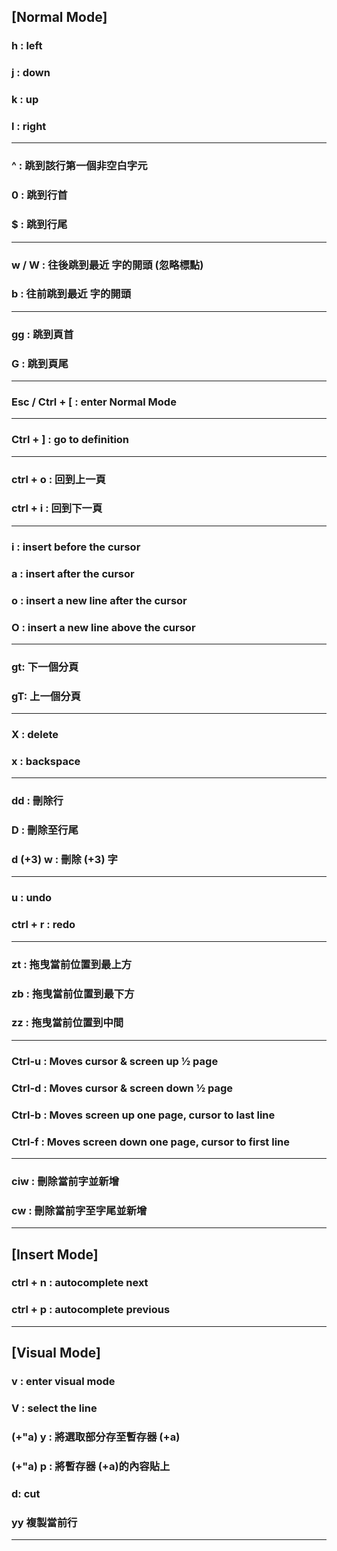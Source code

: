 ## **[Normal Mode]**

### h : left
### j : down
### k : up
### l : right
--------------------------------
### ^ : 跳到該行第一個非空白字元
### 0 : 跳到行首
### $ : 跳到行尾
--------------------------------
### w / W : 往後跳到最近 字的開頭 (忽略標點)
### b : 往前跳到最近 字的開頭
--------------------------------
### gg : 跳到頁首
### G : 跳到頁尾
--------------------------------
### Esc / Ctrl + [ : enter Normal Mode
--------------------------------
### Ctrl + ] : go to definition
--------------------------------
### ctrl + o : 回到上一頁
### ctrl + i : **回到下一頁**
--------------------------------
### i : insert before the cursor
### a : insert after the cursor
### o : insert a new line after the cursor
### O : insert a new line above the cursor
--------------------------------
### gt: 下一個分頁
### gT: 上一個分頁
--------------------------------
### X : delete
### x : backspace
--------------------------------
### dd : 刪除行
### D : 刪除至行尾
### d (+3) w : 刪除 (+3) 字
--------------------------------
### u : undo
### ctrl + r : redo
--------------------------------
### zt : 拖曳當前位置到最上方
### zb : 拖曳當前位置到最下方
### zz : 拖曳當前位置到中間
--------------------------------
### Ctrl-u : Moves cursor & screen up ½ page
### Ctrl-d : Moves cursor & screen down ½ page
### Ctrl-b : Moves screen up one page, cursor to last line
### Ctrl-f : Moves screen down one page, cursor to first line
--------------------------------
### ciw : 刪除當前字並新增
### cw : 刪除當前字至字尾並新增
--------------------------------

## **[Insert Mode]**

### ctrl + n : autocomplete next
### ctrl + p : autocomplete previous

--------------------------------
## **[Visual Mode]**

### v : enter visual mode
### V : select the line
### (+"a) y : 將選取部分存至暫存器 (+a)
### (+"a) p : 將暫存器 (+a)的內容貼上
### d: cut
### yy 複製當前行
--------------------------------